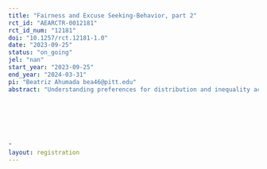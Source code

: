 ```yaml
---
title: "Fairness and Excuse Seeking-Behavior, part 2"
rct_id: "AEARCTR-0012181"
rct_id_num: "12181"
doi: "10.1257/rct.12181-1.0"
date: "2023-09-25"
status: "on_going"
jel: "nan"
start_year: "2023-09-25"
end_year: "2024-03-31"
pi: "Beatriz Ahumada bea46@pitt.edu"
abstract: "Understanding preferences for distribution and inequality acceptance in environments with uncertainty about the cause of inequality is key to designing redistributive policies. This is an extension to a previous RCT registered under the ID AEARCTR-0011312 where I use a laboratory experiment to study how uncertainty about the role luck and effort play in determining income affects redistribution, and how people use this uncertainty to excuse behavior not aligned with their fairness views in favor of self-interest.



"
layout: registration
---
```


